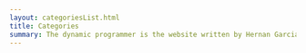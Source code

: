 ```yaml
---
layout: categoriesList.html
title: Categories
summary: The dynamic programmer is the website written by Hernan Garcia on computer programming and technology in general.
---
```

